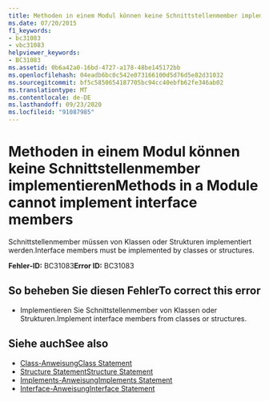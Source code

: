 ```yaml
---
title: Methoden in einem Modul können keine Schnittstellenmember implementieren
ms.date: 07/20/2015
f1_keywords:
- bc31083
- vbc31083
helpviewer_keywords:
- BC31083
ms.assetid: 0b6a42a0-16bd-4727-a178-48be145172bb
ms.openlocfilehash: 04eadb6bc0c542e073166100d5d76d5e82d31032
ms.sourcegitcommit: bf5c5850654187705bc94cc40ebfb62fe346ab02
ms.translationtype: MT
ms.contentlocale: de-DE
ms.lasthandoff: 09/23/2020
ms.locfileid: "91087985"
---
```

# <a name="methods-in-a-module-cannot-implement-interface-members"></a><span data-ttu-id="3021a-102">Methoden in einem Modul können keine Schnittstellenmember implementieren</span><span class="sxs-lookup"><span data-stu-id="3021a-102">Methods in a Module cannot implement interface members</span></span>

<span data-ttu-id="3021a-103">Schnittstellenmember müssen von Klassen oder Strukturen implementiert werden.</span><span class="sxs-lookup"><span data-stu-id="3021a-103">Interface members must be implemented by classes or structures.</span></span>  
  
 <span data-ttu-id="3021a-104">**Fehler-ID:** BC31083</span><span class="sxs-lookup"><span data-stu-id="3021a-104">**Error ID:** BC31083</span></span>  
  
## <a name="to-correct-this-error"></a><span data-ttu-id="3021a-105">So beheben Sie diesen Fehler</span><span class="sxs-lookup"><span data-stu-id="3021a-105">To correct this error</span></span>  
  
- <span data-ttu-id="3021a-106">Implementieren Sie Schnittstellenmember von Klassen oder Strukturen.</span><span class="sxs-lookup"><span data-stu-id="3021a-106">Implement interface members from classes or structures.</span></span>  
  
## <a name="see-also"></a><span data-ttu-id="3021a-107">Siehe auch</span><span class="sxs-lookup"><span data-stu-id="3021a-107">See also</span></span>

- [<span data-ttu-id="3021a-108">Class-Anweisung</span><span class="sxs-lookup"><span data-stu-id="3021a-108">Class Statement</span></span>](../language-reference/statements/class-statement.md)
- [<span data-ttu-id="3021a-109">Structure Statement</span><span class="sxs-lookup"><span data-stu-id="3021a-109">Structure Statement</span></span>](../language-reference/statements/structure-statement.md)
- [<span data-ttu-id="3021a-110">Implements-Anweisung</span><span class="sxs-lookup"><span data-stu-id="3021a-110">Implements Statement</span></span>](../language-reference/statements/implements-statement.md)
- [<span data-ttu-id="3021a-111">Interface-Anweisung</span><span class="sxs-lookup"><span data-stu-id="3021a-111">Interface Statement</span></span>](../language-reference/statements/interface-statement.md)
